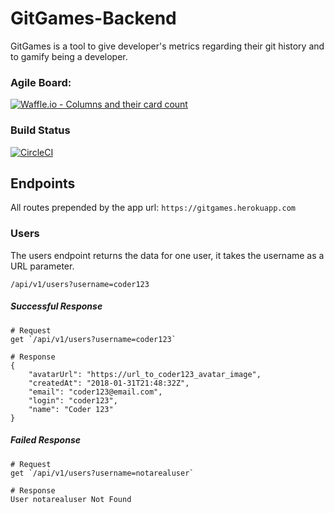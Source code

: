 # GitGames-Backend

GitGames is a tool to give developer's metrics regarding their git history and to gamify being a developer.

### Agile Board:

[![Waffle.io - Columns and their card
count](https://badge.waffle.io/patrickshobe/GitGames-BackEnd.svg?columns=all)](https://waffle.io/patrickshobe/GitGames-BackEnd)

### Build Status
[![CircleCI](https://circleci.com/gh/patrickshobe/GitGames-BackEnd/tree/master.svg?style=svg)](https://circleci.com/gh/patrickshobe/GitGames-BackEnd/tree/master)

## Endpoints

All routes prepended by the app url: `https://gitgames.herokuapp.com`

### Users

The users endpoint returns the data for one user, it takes the username as a URL parameter.

`/api/v1/users?username=coder123`

##### Successful Response

```
# Request
get `/api/v1/users?username=coder123`

# Response
{
    "avatarUrl": "https://url_to_coder123_avatar_image",
    "createdAt": "2018-01-31T21:48:32Z",
    "email": "coder123@email.com",
    "login": "coder123",
    "name": "Coder 123"
}
```


##### Failed Response

```
# Request
get `/api/v1/users?username=notarealuser`

# Response
User notarealuser Not Found
```

